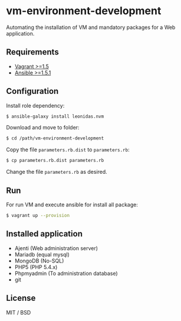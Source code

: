 vm-environment-development
==========================

Automating the installation of VM and mandatory packages for a Web application.

Requirements
------------

* [Vagrant >=1.5](docs/vagrant-install.md)
* [Ansible >=1.5.1](docs/ansible-install.md)

Configuration
-------------

Install role dependency:

```bash
$ ansible-galaxy install leonidas.nvm
```

Download and move to folder:

```bash
$ cd /path/vm-environment-development
```
Copy the file `parameters.rb.dist` to `parameters.rb`:

```bash
$ cp parameters.rb.dist parameters.rb
```
Change the file `parameters.rb` as desired.

Run
---

For run VM and execute ansible for install all package:

```bash
$ vagrant up --provision
```

Installed application
---------------------

* Ajenti (Web administration server)
* Mariadb (equal mysql)
* MongoDB (No-SQL)
* PHP5 (PHP 5.4.x)
* Phpmyadmin (To administration database)
* git

License
-------

MIT / BSD